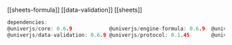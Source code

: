 
[[sheets-formula]]
[[data-validation]]
[[sheets]]

```c
dependencies:
@univerjs/core: 0.6.9            @univerjs/engine-formula: 0.6.9  @univerjs/sheets-formula: 0.6.9
@univerjs/data-validation: 0.6.9 @univerjs/protocol: 0.1.45       @univerjs/sheets: 0.6.9
```